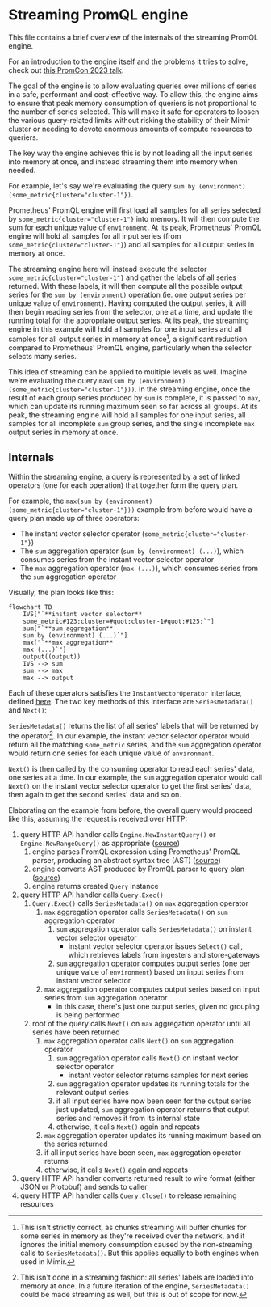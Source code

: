 # Streaming PromQL engine

This file contains a brief overview of the internals of the streaming PromQL engine.

For an introduction to the engine itself and the problems it tries to solve, check out [this PromCon 2023 talk](https://www.youtube.com/watch?v=3kM2Asj6hcg).

The goal of the engine is to allow evaluating queries over millions of series in a safe, performant and cost-effective way.
To allow this, the engine aims to ensure that peak memory consumption of queriers is not proportional to the number of series selected.
This will make it safe for operators to loosen the various query-related limits without risking the stability of their Mimir cluster or needing to devote enormous amounts of compute resources to queriers.

The key way the engine achieves this is by not loading all the input series into memory at once, and instead streaming them into memory when needed.

For example, let's say we're evaluating the query `sum by (environment) (some_metric{cluster="cluster-1"})`.

Prometheus' PromQL engine will first load all samples for all series selected by `some_metric{cluster="cluster-1"}` into memory.
It will then compute the sum for each unique value of `environment`.
At its peak, Prometheus' PromQL engine will hold all samples for all input series (from `some_metric{cluster="cluster-1"}`) and all samples for all output series in memory at once.

The streaming engine here will instead execute the selector `some_metric{cluster="cluster-1"}` and gather the labels of all series returned.
With these labels, it will then compute all the possible output series for the `sum by (environment)` operation (ie. one output series per unique value of `environment`).
Having computed the output series, it will then begin reading series from the selector, one at a time, and update the running total for the appropriate output series.
At its peak, the streaming engine in this example will hold all samples for one input series and all samples for all output series in memory at once[^1],
a significant reduction compared to Prometheus' PromQL engine, particularly when the selector selects many series.

This idea of streaming can be applied to multiple levels as well. Imagine we're evaluating the query `max(sum by (environment) (some_metric{cluster="cluster-1"}))`.
In the streaming engine, once the result of each group series produced by `sum` is complete, it is passed to `max`, which can update its running maximum seen so far across all groups.
At its peak, the streaming engine will hold all samples for one input series, all samples for all incomplete `sum` group series, and the single incomplete `max` output series in memory at once.

## Internals

Within the streaming engine, a query is represented by a set of linked operators (one for each operation) that together form the query plan.

For example, the `max(sum by (environment) (some_metric{cluster="cluster-1"}))` example from before would have a query plan made up of three operators:

- The instant vector selector operator (`some_metric{cluster="cluster-1"}`)
- The `sum` aggregation operator (`sum by (environment) (...)`), which consumes series from the instant vector selector operator
- The `max` aggregation operator (`max (...)`), which consumes series from the `sum` aggregation operator

Visually, the plan looks like this:

```mermaid
flowchart TB
    IVS["`**instant vector selector**
    some_metric#123;cluster=#quot;cluster-1#quot;#125;`"]
    sum["`**sum aggregation**
    sum by (environment) (...)`"]
    max["`**max aggregation**
    max (...)`"]
    output((output))
    IVS --> sum
    sum --> max
    max --> output
```

Each of these operators satisfies the `InstantVectorOperator` interface, defined [here](./operator/operator.go).
The two key methods of this interface are `SeriesMetadata()` and `Next()`:

`SeriesMetadata()` returns the list of all series' labels that will be returned by the operator[^2].
In our example, the instant vector selector operator would return all the matching `some_metric` series, and the `sum` aggregation operator would return one series for each unique value of `environment`.

`Next()` is then called by the consuming operator to read each series' data, one series at a time.
In our example, the `sum` aggregation operator would call `Next()` on the instant vector selector operator to get the first series' data, then again to get the second series' data and so on.

Elaborating on the example from before, the overall query would proceed like this, assuming the request is received over HTTP:

1. query HTTP API handler calls `Engine.NewInstantQuery()` or `Engine.NewRangeQuery()` as appropriate ([source](./engine.go))
   1. engine parses PromQL expression using Prometheus' PromQL parser, producing an abstract syntax tree (AST) ([source](./query.go))
   1. engine converts AST produced by PromQL parser to query plan ([source](./query.go))
   1. engine returns created `Query` instance
1. query HTTP API handler calls `Query.Exec()`
   1. `Query.Exec()` calls `SeriesMetadata()` on `max` aggregation operator
      1. `max` aggregation operator calls `SeriesMetadata()` on `sum` aggregation operator
         1. `sum` aggregation operator calls `SeriesMetadata()` on instant vector selector operator
            - instant vector selector operator issues `Select()` call, which retrieves labels from ingesters and store-gateways
         1. `sum` aggregation operator computes output series (one per unique value of `environment`) based on input series from instant vector selector
      1. `max` aggregation operator computes output series based on input series from `sum` aggregation operator
         - in this case, there's just one output series, given no grouping is being performed
   1. root of the query calls `Next()` on `max` aggregation operator until all series have been returned
      1. `max` aggregation operator calls `Next()` on `sum` aggregation operator
         1. `sum` aggregation operator calls `Next()` on instant vector selector operator
            - instant vector selector returns samples for next series
         1. `sum` aggregation operator updates its running totals for the relevant output series
         1. if all input series have now been seen for the output series just updated, `sum` aggregation operator returns that output series and removes it from its internal state
         1. otherwise, it calls `Next()` again and repeats
      1. `max` aggregation operator updates its running maximum based on the series returned
      1. if all input series have been seen, `max` aggregation operator returns
      1. otherwise, it calls `Next()` again and repeats
1. query HTTP API handler converts returned result to wire format (either JSON or Protobuf) and sends to caller
1. query HTTP API handler calls `Query.Close()` to release remaining resources

[^1]:
    This isn't strictly correct, as chunks streaming will buffer chunks for some series in memory as they're received over the network, and it ignores the initial memory consumption caused by the non-streaming calls to `SeriesMetadata()`.
    But this applies equally to both engines when used in Mimir.

[^2]:
    This isn't done in a streaming fashion: all series' labels are loaded into memory at once.
    In a future iteration of the engine, `SeriesMetadata()` could be made streaming as well, but this is out of scope for now.
